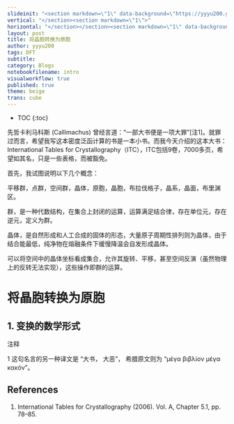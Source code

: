 ```yaml
---
slideinit: "<section markdown=\"1\" data-background=\"https://yyyu200.github.io/DFTbook/img/slidebackground.png\"><section markdown=\"1\">"
vertical: "</section><section markdown=\"1\">"
horizontal: "</section></section><section markdown=\"1\" data-background=\"https://yyyu200.github.io/DFTbook/img/slidebackground.png\"><section markdown=\"1\">"
layout: post
title: 将晶胞转换为原胞
author: yyyu200
tags: DFT
subtitle: 
category: Blogs
notebookfilename: intro
visualworkflow: true
published: true
theme: beige
trans: cube
---
```


* TOC
{:toc}

先哲卡利马科斯 (Callimachus) 曾经言道：“一部大书便是一项大罪”[注1]。就罪过而言，希望我写这本密度泛函计算的书是一本小书。而我今天介绍的这本大书：International Tables for Crystallography（ITC），ITC包括9卷，7000多页，希望如其名，只是一些表格，而被豁免。

首先，我试图说明以下几个概念：

平移群，点群，空间群，晶体，原胞，晶胞，布拉伐格子，晶系，晶面，布里渊区。

群，是一种代数结构，在集合上封闭的运算，运算满足结合律，存在单位元，存在逆元，定义为群。

晶体，是自然形成和人工合成的固体的形态，大量原子周期性排列则为晶体，由于结合能最低，纯净物在熔融条件下缓慢降温会自发形成晶体。

可以将空间中的晶体坐标看成集合，允许其旋转、平移，甚至空间反演（虽然物理上的反转无法实现），这些操作即群的运算。


# 将晶胞转换为原胞

## 1. 变换的数学形式

注释

1 这句名言的另一种译文是 “大书， 大恶”， 希腊原文则为 “μέγα βιβλίον μέγα κακόν”。


## References

1. International Tables for Crystallography (2006). Vol. A, Chapter 5.1, pp. 78–85.

